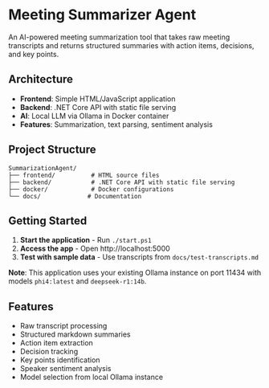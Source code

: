# Meeting Summarizer Agent

An AI-powered meeting summarization tool that takes raw meeting transcripts and returns structured summaries with action items, decisions, and key points.

## Architecture

- **Frontend**: Simple HTML/JavaScript application
- **Backend**: .NET Core API with static file serving
- **AI**: Local LLM via Ollama in Docker container
- **Features**: Summarization, text parsing, sentiment analysis

## Project Structure

```
SummarizationAgent/
├── frontend/          # HTML source files
├── backend/           # .NET Core API with static file serving
├── docker/            # Docker configurations
└── docs/             # Documentation
```

## Getting Started

1. **Start the application** - Run `./start.ps1`
2. **Access the app** - Open http://localhost:5000
3. **Test with sample data** - Use transcripts from `docs/test-transcripts.md`

**Note**: This application uses your existing Ollama instance on port 11434 with models `phi4:latest` and `deepseek-r1:14b`.

## Features

- Raw transcript processing
- Structured markdown summaries
- Action item extraction
- Decision tracking
- Key points identification
- Speaker sentiment analysis
- Model selection from local Ollama instance 